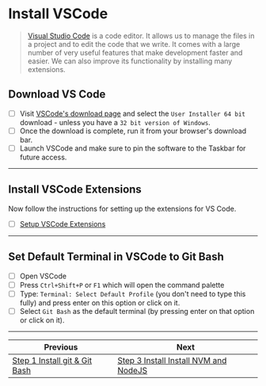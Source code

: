 # Install VSCode

> [Visual Studio Code](https://code.visualstudio.com) is a code editor. It allows us to manage the files in a project and to edit the code that we write. It comes with a large number of very useful features that make development faster and easier. We can also improve its functionality by installing many extensions.

## Download VS Code
- [ ] Visit [VSCode's download page](https://code.visualstudio.com/download) and select the `User Installer 64 bit` download - unless you have a `32 bit version of Windows`.
- [ ] Once the download is complete, run it from your browser's download bar.
- [ ] Launch VSCode and make sure to pin the software to the Taskbar for future access.
---
## Install VSCode Extensions

Now follow the instructions for setting up the extensions for VS Code.

- [ ] [Setup VSCode Extensions](../vscode-setup-instructions.md)
---
## Set Default Terminal in VSCode to Git Bash

- [ ] Open VSCode
- [ ] Press `Ctrl+Shift+P` or `F1` which will open the command palette
- [ ] Type: `Terminal: Select Default Profile` (you don't need to type this fully) and press enter on this option or click on it.
- [ ] Select `Git Bash` as the default terminal (by pressing enter on that option or click on it).
---
| Previous | Next |
| ----- | ---------- |
| [Step 1 Install git & Git Bash](windows-setup-instructions-git-install) | [Step 3 Install Install NVM and NodeJS](windows-setup-instructions-node-install) |
